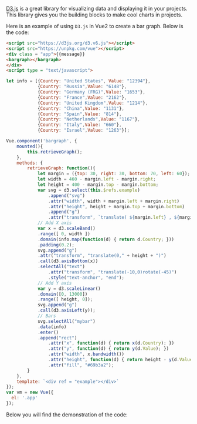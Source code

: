 [D3.js](https://d3js.org/) is a great library for visualizing data and displaying it in your projects.
This library gives you the building blocks to make cool charts in projects.

Here is an example of using `D3.js` in Vue2 to create a bar graph.
Below is the code:

```html
<script src="https://d3js.org/d3.v6.js"></script>
<script src="https://unpkg.com/vue"></script>
<div class = "app">{{message}}
<bargraph></bargraph>
</div>
<script type = "text/javascript">

let info = [{Country: "United States", Value: "12394"},
            {Country: "Russia",Value: "6148"},
            {Country: "Germany (FRG)",Value: "1653"},
            {Country: "France",Value: "2162"},
            {Country: "United Kingdom",Value: "1214"},
            {Country: "China",Value: "1131"},
            {Country: "Spain",Value: "814"},
            {Country: "Netherlands",Value: "1167"},
            {Country: "Italy",Value: "660"},
            {Country: "Israel",Value: "1263"}];

Vue.component('bargraph', {
    mounted(){
        this.retrieveGraph();
    },
    methods: {
        retrieveGraph: function(){
            let margin = ({top: 30, right: 30, bottom: 70, left: 60});
            let width = 460 - margin.left - margin.right;
            let height = 400 - margin.top - margin.bottom;
            var svg = d3.select(this.$refs.example)
                .append("svg")
                .attr("width", width + margin.left + margin.right)
                .attr("height", height + margin.top + margin.bottom)
                .append("g")
                .attr("transform", `translate( ${margin.left} , ${margin.top} )`);
            // Add X axis
            var x = d3.scaleBand()
            .range([ 0, width ])
            .domain(info.map(function(d) { return d.Country; }))
            .padding(0.2);
            svg.append("g")
            .attr("transform", "translate(0," + height + ")")
            .call(d3.axisBottom(x))
            .selectAll("text")
                .attr("transform", "translate(-10,0)rotate(-45)")
                .style("text-anchor", "end");
            // Add Y axis
            var y = d3.scaleLinear()
            .domain([0, 13000])
            .range([ height, 0]);
            svg.append("g")
            .call(d3.axisLeft(y));
            // Bars
            svg.selectAll("mybar")
            .data(info)
            .enter()
            .append("rect")
                .attr("x", function(d) { return x(d.Country); })
                .attr("y", function(d) { return y(d.Value); })
                .attr("width", x.bandwidth())
                .attr("height", function(d) { return height - y(d.Value); })
                .attr("fill", "#69b3a2");
        }
    },
    template: `<div ref = "example"></div>`
});
var vm = new Vue({
  el: '.app'
});
```

Below you will find the demonstration of the code:

<script src="https://d3js.org/d3.v6.js"></script>
<script src="https://unpkg.com/vue"></script>
<div class = "app">
<bargraph></bargraph>
</div>
<script type = "text/javascript">
let info = [{Country: "United States", Value: "12394"},
            {Country: "Russia",Value: "6148"},
            {Country: "Germany (FRG)",Value: "1653"},
            {Country: "France",Value: "2162"},
            {Country: "United Kingdom",Value: "1214"},
            {Country: "China",Value: "1131"},
            {Country: "Spain",Value: "814"},
            {Country: "Netherlands",Value: "1167"},
            {Country: "Italy",Value: "660"},
            {Country: "Israel",Value: "1263"}];
Vue.component('bargraph', {
    mounted() {
        this.retrieveGraph();
    },
    methods: {
        retrieveGraph: function() {
            let margin = ({top: 30, right: 30, bottom: 70, left: 60});
            let width = 460 - margin.left - margin.right;
            let height = 400 - margin.top - margin.bottom;
            var svg = d3.select(this.$refs.example)
                .append("svg")
                .attr("width", width + margin.left + margin.right)
                .attr("height", height + margin.top + margin.bottom)
                .append("g")
                .attr("transform",
                "translate(" + margin.left + "," + margin.top + ")");
            // Add X axis
            var x = d3.scaleBand()
            .range([ 0, width ])
            .domain(info.map(function(d) { return d.Country; }))
            .padding(0.2);
            svg.append("g")
            .attr("transform", "translate(0," + height + ")")
            .call(d3.axisBottom(x))
            .selectAll("text")
                .attr("transform", "translate(-10,0)rotate(-45)")
                .style("text-anchor", "end");
            // Add Y axis
            var y = d3.scaleLinear()
            .domain([0, 13000])
            .range([ height, 0]);
            svg.append("g")
            .call(d3.axisLeft(y));
            // Bars
            svg.selectAll("mybar")
            .data(info)
            .enter()
            .append("rect")
                .attr("x", function(d) { return x(d.Country); })
                .attr("y", function(d) { return y(d.Value); })
                .attr("width", x.bandwidth())
                .attr("height", function(d) { return height - y(d.Value); })
                .attr("fill", "#69b3a2");
        }
    },
    template: `<div ref = "example"></div>`
});
var vm = new Vue({
  el: '.app'
});
</script>
